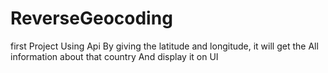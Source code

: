 # ReverseGeocoding

first Project Using Api
By giving the latitude and longitude, it will get the All information about that country
And display it on UI

